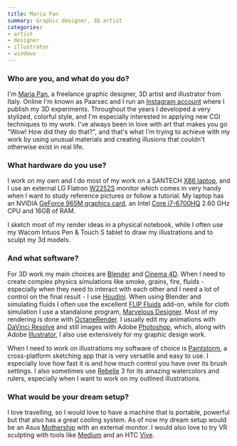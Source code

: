 ```yaml
---
title: Maria Pan
summary: Graphic designer, 3D artist 
categories:
- artist
- designer
- illustrator
- windows
---
```


### Who are you, and what do you do?

I'm [Maria Pan](https://www.behance.net/paarsec "Maria's website."), a freelance graphic designer, 3D artist and illustrator from Italy. Online I'm known as Paarsec and I run an [Instagram account](https://instagram.com/paarsec "Maria's Instagram account.") where I publish my 3D experiments. Throughout the years I developed a very stylized, colorful style, and I'm especially interested in applying new CGI techniques to my work. I've always been in love with art that makes you go "Wow! How did they do that?", and that's what I'm trying to achieve with my work by using unusual materials and creating illusions that couldn't otherwise exist in real life.

### What hardware do you use?

I work on my own and I do most of my work on a SANTECH [X86 laptop][x86], and I use an external LG Flatron [W2252S][w2252s-pf] monitor which comes in very handy when I want to study reference pictures or follow a tutorial. My laptop has an NVIDIA [GeForce 965M graphics card][geforce-gtx-965m], an Intel [Core i7-6700HQ][core-i7-6700hq] 2.60 GHz CPU and 16GB of RAM.

I sketch most of my render ideas in a physical notebook, while I often use my Wacom Intuos Pen & Touch S tablet to draw my illustrations and to sculpt my 3d models.

### And what software?

For 3D work my main choices are [Blender][] and [Cinema 4D][cinema-4d]. When I need to create complex physics simulations like smoke, grains, fire, fluids - especially when they need to interact with each other and I need a lot of control on the final result - I use [Houdini][]. When using Blender and simulating fluids I often use the excellent [FLIP Fluids][flip-fluids] add-on, while for cloth simulation I use a standalone program, [Marvelous Designer][marvelous-designer]. Most of my rendering is done with [OctaneRender][]. I usually edit my animations with [DaVinci Resolve][davinci-resolve] and still images with Adobe [Photoshop][], which, along with Adobe [Illustrator][], I also use extensively for my graphic design work.

When I need to work on illustrations my software of choice is [Paintstorm][paintstorm-studio], a cross-platform sketching app that is very versatile and easy to use. I especially love how fast it is and how much control you have over its brush settings. I also sometimes use [Rebelle][] 3 for its amazing watercolors and rulers, especially when I want to work on my outlined illustrations.

### What would be your dream setup?

I love travelling, so I would love to have a machine that is portable, powerful but that also has a great cooling system. As of now my dream setup would be an Asus [Mothership][rog-mothership] with an external monitor. I would also love to try VR sculpting with tools like [Medium][medium.2] and an HTC [Vive][].

[blender]: https://www.blender.org/ "A free, open-source 3D renderer."
[cinema-4d]: https://www.maxon.net/en/products/cinema-4d-prime/who-should-use-it.html "3D rendering software."
[core-i7-6700hq]: https://ark.intel.com/content/www/us/en/ark/products/88967/intel-core-i7-6700hq-processor-6m-cache-up-to-3-50-ghz.html "A computer processor."
[davinci-resolve]: https://www.blackmagicdesign.com/products/davinciresolve "Colour correction software."
[flip-fluids]: https://blendermarket.com/products/flipfluids "A liquid simulation plugin for Blender."
[geforce-gtx-965m]: https://www.geforce.com/hardware/notebook-gpus/geforce-gtx-965m "A graphics card for laptops."
[houdini]: https://archive.sidefx.com/index.php?Itemid=270&id=1021&option=com_content&task=view "3D modelling and animation software."
[illustrator]: https://www.adobe.com/products/illustrator.html "A vector graphics editor."
[marvelous-designer]: https://www.marvelousdesigner.com/ "Software for rendering clothing."
[medium.2]: https://www.oculus.com/medium/ "A VR sculpting tool."
[octanerender]: https://home.otoy.com/render/octane-render/ "A 3D renderer."
[paintstorm-studio]: https://paintstormstudio.com/ "Digital painting software."
[photoshop]: https://www.adobe.com/products/photoshop.html "A bitmap image editor."
[rebelle]: https://www.escapemotions.com/products/rebelle/ "Digital painting software."
[rog-mothership]: https://www.asus.com/Laptops/ROG-Mothership-GZ700/ "A portable gaming computer."
[vive]: http://www.htcvr.com/ "A SteamVR headset."
[w2252s-pf]: https://www.lg.com/za/monitors/lg-W2252S-PF-widescreen-computer-monitor "A 22 inch LCD monitor."
[x86]: https://www.santech.eu/x86-series "A 15.6 inch PC laptop."
